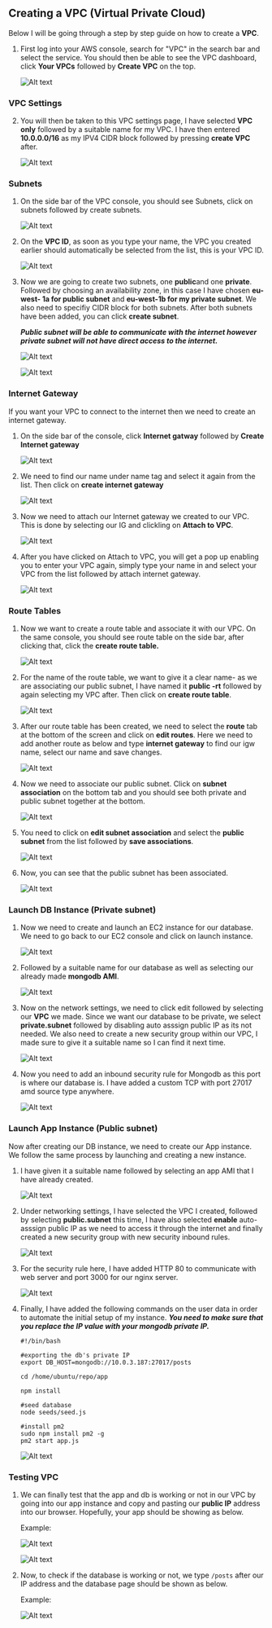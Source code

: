 ## Creating a VPC (Virtual Private Cloud)

Below I will be going through a step by step guide on how to create a **VPC**. 

1) First log into your AWS console, search for "VPC" in the search bar and select the service. You should then be able to see the VPC dashboard, click **Your VPCs** followed by **Create VPC** on the top.

    ![Alt text](images/vps_dashboard.png)

### VPC Settings 

2) You will then be taken to this VPC settings page, I have selected **VPC only** followed by a suitable name for my VPC. I have then entered **10.0.0.0/16** as my IPV4 CIDR block followed by pressing **create VPC** after. 

    ![Alt text](images/vpc_settings.png)

### Subnets

1) On the side bar of the VPC console, you should see Subnets, click on subnets followed by create subnets.
   
    ![Alt text](images/create_subnets.png)

2) On the **VPC ID**, as soon as you type your name, the VPC you created earlier should automatically be selected from the list, this is your VPC ID.  
    
    ![Alt text](images/select_vpc_id.png)

3) Now we are going to create two subnets, one **public**and one **private**. Followed by choosing an availability zone, in this case I have chosen **eu-west- 1a for public subnet** and **eu-west-1b for my private subnet**. We also need to specifiy CIDR block for both subnets. After both subnets have been added, you can click **create subnet**.

    ***Public subnet will be able to communicate with the internet however private subnet will not have direct access to the internet.*** 

    ![Alt text](images/public_subnet.png)

    ![Alt text](images/private-subnet.png)

### Internet Gateway 

If you want your VPC to connect to the internet then we need to create an internet gateway.

1) On the side bar of the console, click **Internet gatway** followed by **Create Internet gateway**

    ![Alt text](images/internet_gateways.png)

2) We need to find our name under name tag and select it again from the list. Then click on **create internet gateway**

    ![Alt text](images/internet_gateway_settings.png)

3) Now we need to attach our Internet gateway we created to our VPC. This is done by selecting our IG and clickling on **Attach to VPC**.

    ![Alt text](images/attach_vpc.png)

4) After you have clicked on Attach to VPC, you will get a pop up enabling you to enter your VPC again, simply type your name in and select your VPC from the list followed by attach internet gateway. 

    ![Alt text](images/attach_to_vpc.png)

### Route Tables 

1) Now we want to create a route table and associate it with our VPC. On the same console, you should see route table on the side bar, after clicking that, click the **create route table.**

    ![Alt text](images/route_tables.png)

2) For the name of the route table, we want to give it a clear name- as we are associating our public subnet, I have named it **public -rt** followed by again selecting my VPC after. Then click on **create route table**.

    ![Alt text](images/create_route_table.png)

 3) After our route table has been created, we need to select the **route** tab at the bottom of the screen and click on **edit routes**. Here we need to add another route as below and type **internet gateway** to find our igw name, select our name and save changes. 

    ![Alt text](images/edit_route.png)


 4) Now we need to associate our public subnet. Click on **subnet association** on the bottom tab and you should see both private and public subnet together at the bottom. 
   
    ![Alt text](images/subnet_associations.png)

5) You need to click on **edit subnet association** and select the **public subnet** from the list followed by **save associations**.

    ![Alt text](images/select_public_subnet.png)

6) Now, you can see that the public subnet has been associated. 

    ![Alt text](images/overview_subnets.png)

### Launch DB Instance (Private subnet)

1) Now we need to create and launch an EC2 instance for our database. We need to go back to our EC2 console and click on launch instance. 

    ![Alt text](images/launch_db_instance.png)

2) Followed by a suitable name for our database as well as selecting our already made **mongodb AMI**. 
   
    ![Alt text](images/name_ami_db.png)

3) Now on the network settings, we need to click edit followed by selecting our **VPC** we made. Since we want our database to be private, we select **private.subnet** followed by disabling auto asssign public IP as its not needed. We also need to create a new security group within our VPC, I made sure to give it a suitable name  so I can find it next time. 
   
    ![Alt text](images/network_settings_mongodb.png)

4) Now you need to add an inbound security rule for Mongodb as this port is where our database is. I have added a custom TCP with port 27017 amd source type anywhere. 

    ![Alt text](images/adding_mongodb_port.png)

### Launch App Instance (Public subnet)

Now after creating our DB instance, we need to create our App instance. 
We follow the same process by launching and creating a new instance.

1) I have given it a suitable name followed by selecting an app AMI that I have already created. 
   
    ![Alt text](images/app_instance.png)


2) Under networking settings, I have selected the VPC I created, followed by selecting     **public.subnet** this time, I have also selected **enable** auto-asssign public IP as we need to access it through the internet and finally created a new security group with new security inbound rules. 

    ![Alt text](images/network_settings_app.png)

3) For the security rule here, I have added HTTP 80 to communicate with web server and port 3000 for our nginx server.
   
    ![Alt text](images/inbound_rules_http_3000.png)

4) Finally, I have added the following commands on the user data in order to automate the initial setup of my instance.
    ***You need to make sure that you replace the IP value with your mongodb private IP.***
   
    ```
    #!/bin/bash

    #exporting the db's private IP
    export DB_HOST=mongodb://10.0.3.187:27017/posts

    cd /home/ubuntu/repo/app

    npm install

    #seed database
    node seeds/seed.js

    #install pm2
    sudo npm install pm2 -g
    pm2 start app.js
    ```

    ![Alt text](images/app_userdata.png)

### Testing VPC

1) We can finally test that the app and db is working or not in our VPC by going into our app instance and copy and pasting our **public IP** address into our browser. Hopefully, your app should be showing as below.
   
    Example:

    ![Alt text](images/copy_app_address.png)

    ![Alt text](images/app_screenshot.png)

2) Now, to check if the database is working or not, we type `/posts` after our IP address and the database page should be shown as below. 

    Example: 

    ![Alt text](images/db_screenshots.png)